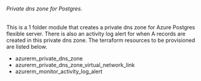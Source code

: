 ###### Private dns zone for Postgres.
This is a 1 folder module that creates a private dns zone for Azure Postgres flexible server.
There is also an activity log alert for when A records are created in this private dns zone.
The terraform  resources to be provisioned are listed below.

 - azurerm_private_dns_zone
 - azurerm_private_dns_zone_virtual_network_link
 - azurerm_monitor_activity_log_alert
